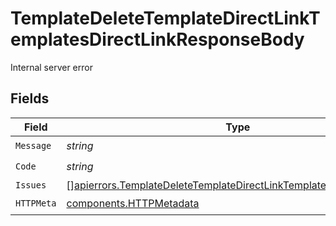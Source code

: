 # TemplateDeleteTemplateDirectLinkTemplatesDirectLinkResponseBody

Internal server error


## Fields

| Field                                                                                                                                                        | Type                                                                                                                                                         | Required                                                                                                                                                     | Description                                                                                                                                                  |
| ------------------------------------------------------------------------------------------------------------------------------------------------------------ | ------------------------------------------------------------------------------------------------------------------------------------------------------------ | ------------------------------------------------------------------------------------------------------------------------------------------------------------ | ------------------------------------------------------------------------------------------------------------------------------------------------------------ |
| `Message`                                                                                                                                                    | *string*                                                                                                                                                     | :heavy_check_mark:                                                                                                                                           | N/A                                                                                                                                                          |
| `Code`                                                                                                                                                       | *string*                                                                                                                                                     | :heavy_check_mark:                                                                                                                                           | N/A                                                                                                                                                          |
| `Issues`                                                                                                                                                     | [][apierrors.TemplateDeleteTemplateDirectLinkTemplatesDirectLinkIssues](../../models/apierrors/templatedeletetemplatedirectlinktemplatesdirectlinkissues.md) | :heavy_minus_sign:                                                                                                                                           | N/A                                                                                                                                                          |
| `HTTPMeta`                                                                                                                                                   | [components.HTTPMetadata](../../models/components/httpmetadata.md)                                                                                           | :heavy_check_mark:                                                                                                                                           | N/A                                                                                                                                                          |